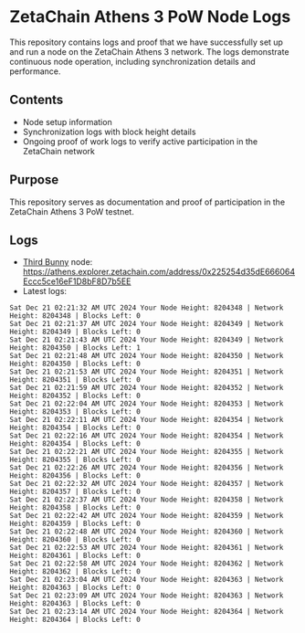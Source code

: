 # ZetaChain Athens 3 PoW Node Logs
This repository contains logs and proof that we have successfully set up and run a node on the ZetaChain Athens 3 network. The logs demonstrate continuous node operation, including synchronization details and performance.

## Contents
- Node setup information
- Synchronization logs with block height details
- Ongoing proof of work logs to verify active participation in the ZetaChain network

## Purpose
This repository serves as documentation and proof of participation in the ZetaChain Athens 3 PoW testnet.

## Logs

- [Third Bunny](https://thirdbunny.xyz/) node: https://athens.explorer.zetachain.com/address/0x225254d35dE666064Eccc5ce16eF1D8bF8D7b5EE
- Latest logs:
```
Sat Dec 21 02:21:32 AM UTC 2024 Your Node Height: 8204348 | Network Height: 8204348 | Blocks Left: 0
Sat Dec 21 02:21:37 AM UTC 2024 Your Node Height: 8204349 | Network Height: 8204349 | Blocks Left: 0
Sat Dec 21 02:21:43 AM UTC 2024 Your Node Height: 8204349 | Network Height: 8204350 | Blocks Left: 1
Sat Dec 21 02:21:48 AM UTC 2024 Your Node Height: 8204350 | Network Height: 8204350 | Blocks Left: 0
Sat Dec 21 02:21:53 AM UTC 2024 Your Node Height: 8204351 | Network Height: 8204351 | Blocks Left: 0
Sat Dec 21 02:21:59 AM UTC 2024 Your Node Height: 8204352 | Network Height: 8204352 | Blocks Left: 0
Sat Dec 21 02:22:04 AM UTC 2024 Your Node Height: 8204353 | Network Height: 8204353 | Blocks Left: 0
Sat Dec 21 02:22:11 AM UTC 2024 Your Node Height: 8204354 | Network Height: 8204354 | Blocks Left: 0
Sat Dec 21 02:22:16 AM UTC 2024 Your Node Height: 8204354 | Network Height: 8204354 | Blocks Left: 0
Sat Dec 21 02:22:21 AM UTC 2024 Your Node Height: 8204355 | Network Height: 8204355 | Blocks Left: 0
Sat Dec 21 02:22:26 AM UTC 2024 Your Node Height: 8204356 | Network Height: 8204356 | Blocks Left: 0
Sat Dec 21 02:22:32 AM UTC 2024 Your Node Height: 8204357 | Network Height: 8204357 | Blocks Left: 0
Sat Dec 21 02:22:37 AM UTC 2024 Your Node Height: 8204358 | Network Height: 8204358 | Blocks Left: 0
Sat Dec 21 02:22:42 AM UTC 2024 Your Node Height: 8204359 | Network Height: 8204359 | Blocks Left: 0
Sat Dec 21 02:22:48 AM UTC 2024 Your Node Height: 8204360 | Network Height: 8204360 | Blocks Left: 0
Sat Dec 21 02:22:53 AM UTC 2024 Your Node Height: 8204361 | Network Height: 8204361 | Blocks Left: 0
Sat Dec 21 02:22:58 AM UTC 2024 Your Node Height: 8204362 | Network Height: 8204362 | Blocks Left: 0
Sat Dec 21 02:23:04 AM UTC 2024 Your Node Height: 8204363 | Network Height: 8204363 | Blocks Left: 0
Sat Dec 21 02:23:09 AM UTC 2024 Your Node Height: 8204363 | Network Height: 8204363 | Blocks Left: 0
Sat Dec 21 02:23:14 AM UTC 2024 Your Node Height: 8204364 | Network Height: 8204364 | Blocks Left: 0
```
